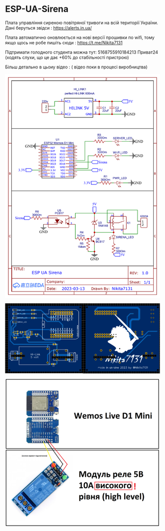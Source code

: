 # ESP-UA-Sirena

Плата управління сиреною повітряної тривоги на всій території України. Дані беруться звідси : https://alerts.in.ua/

Плата автоматично оновлюється на нові версії прошивки по wifi, тому якщо щось не робе пишіть сюди : https://t.me/Nikita7131 

Підтримати голодного студента можна тут: 5168755910184213 Приват24 (ходять слухи, що це дає +60% до стабільності пристрою)




 Більш детально в цьоиу відео : ( відео поки в процесі виробництва)


 
 
 ![alt tag](https://github.com/Nikita7131/ESP-UA-Sirena/blob/main/Schematic/Schematic_sirena_ESP-UA_Sirena.png "Опису не буде")​
 
 ![alt tag](https://github.com/Nikita7131/ESP-UA-Sirena/blob/main/Schematic/photo_PCB.png "Опису не буде")​
 
 ![alt tag](https://github.com/Nikita7131/ESP-UA-Sirena/blob/main/Schematic/components_foto.png "Опису не буде")​
 
 
